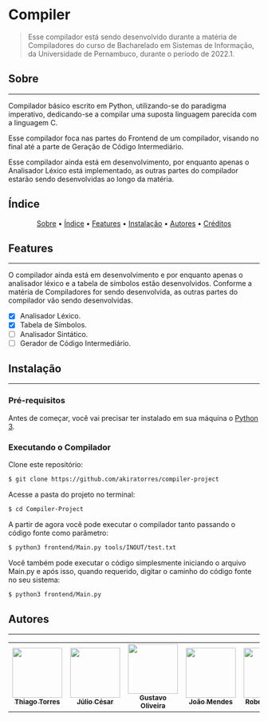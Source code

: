 # Compiler

> Esse compilador está sendo desenvolvido durante a matéria de Compiladores do curso de Bacharelado em Sistemas de Informação, da Universidade de Pernambuco, durante o período de 2022.1.

## Sobre

---

Compilador básico escrito em Python, utilizando-se do paradigma imperativo, dedicando-se a compilar uma suposta linguagem parecida com a linguagem C. 

Esse compilador foca nas partes do Frontend de um compilador, visando no final até a parte de Geração de Código Intermediário.

Esse compilador ainda está em desenvolvimento, por enquanto apenas o Analisador Léxico está implementado, as outras partes do compilador estarão sendo desenvolvidas ao longo da matéria.

## Índice

<p align="center">
 <a href="#sobre">Sobre</a> •
 <a href="#índice">Índice</a> • 
 <a href="#features">Features</a> • 
 <a href="#instalação">Instalação</a> •  
 <a href="#autor">Autores</a> • 
 <a href="#créditos">Créditos</a>
</p>

## Features

---

O compilador ainda está em desenvolvimento e por enquanto apenas o analisador léxico e a tabela de símbolos estão desenvolvidos. Conforme a matéria de Compiladores for sendo desenvolvida, as outras partes do compilador vão sendo desenvolvidas.

-   [x] Analisador Léxico.
-   [x] Tabela de Símbolos.
-   [ ] Analisador Sintático.
-   [ ] Gerador de Código Intermediário.

## Instalação

---

### Pré-requisitos

Antes de começar, você vai precisar ter instalado em sua máquina o [Python 3](https://www.python.org).


### Executando o Compilador

Clone este repositório:

```bash
$ git clone https://github.com/akiratorres/compiler-project
```

Acesse a pasta do projeto no terminal:

```bash
$ cd Compiler-Project
```

A partir de agora você pode executar o compilador tanto passando o código fonte como parâmetro:

```bash
$ python3 frontend/Main.py tools/INOUT/test.txt
```

Você também pode executar o código simplesmente iniciando o arquivo Main.py e após isso, quando requerido, digitar o caminho do código fonte no seu sistema:
```bash
$ python3 frontend/Main.py
```


## Autores

---

<!-- ALL-CONTRIBUTORS-LIST:START - Do not remove or modify this section -->
<!-- prettier-ignore-start -->
<!-- markdownlint-disable -->
<table>
  <tr>
    <td align="center"><a href="https://github.com/AkiraTorres"><img src="https://github.com/AkiraTorres.png" width="100px;" alt=""/><br /><sub><b>Thiago Torres</b></sub></a></td>
    <td align="center"><a href="https://github.com/AsTunO"><img src="https://github.com/AsTunO.png" width="100px;" alt=""/><br /><sub><b>Júlio César</b></sub></td>
    <td align="center"><a href="https://github.com/Gustavoo151"><img src="https://github.com/Gustavoo151.png" width="100px;" alt=""/><br /><sub><b>Gustavo Oliveira</b></sub></td>
    <td align="center"><a href="https://github.com/JonhPK"><img src="https://github.com/JonhPK.png" width="100px;" alt=""/><br /><sub><b>João Mendes</b></sub></td>
    <td align="center"><a href="https://github.com/Cesar0000"><img src="https://github.com/Cesar0000.png" width="100px;" alt=""/><br /><sub><b>Roberto Cesar</b></sub</td>
  </tr>
</table>

<!-- markdownlint-enable -->
<!-- prettier-ignore-end -->

<!-- ALL-CONTRIBUTORS-LIST:END -->
